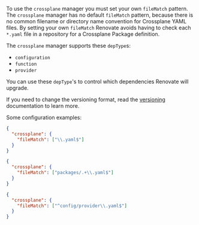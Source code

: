 To use the `crossplane` manager you must set your own `fileMatch` pattern.
The `crossplane` manager has no default `fileMatch` pattern, because there is no common filename or directory name convention for Crossplane YAML files.
By setting your own `fileMatch` Renovate avoids having to check each `*.yaml` file in a repository for a Crossplane Package definition.

The `crossplane` manager supports these `depType`s:

- `configuration`
- `function`
- `provider`

You can use these `depType`'s to control which dependencies Renovate will upgrade.

If you need to change the versioning format, read the [versioning](../../../modules/versioning/index.md) documentation to learn more.

Some configuration examples:

```json title="If most .yaml files are for Crossplane"
{
  "crossplane": {
    "fileMatch": ["\\.yaml$"]
  }
}
```

```json title="For Crossplane files in a packages/ directory"
{
  "crossplane": {
    "fileMatch": ["packages/.+\\.yaml$"]
  }
}
```

```json title="For a single Crossplane file"
{
  "crossplane": {
    "fileMatch": ["^config/provider\\.yaml$"]
  }
}
```
